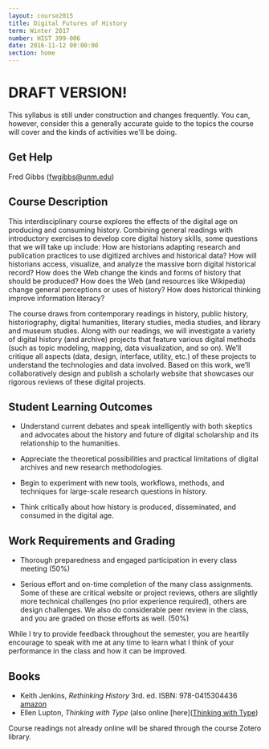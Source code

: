 ```yaml
---
layout: course2015 
title: Digital Futures of History
term: Winter 2017
number: HIST 399-006
date: 2016-11-12 00:00:00
section: home
---
```


# DRAFT VERSION! 
This syllabus is still under construction and changes frequently. You can, however, consider this a generally accurate guide to the topics the course will cover and the kinds of activities we'll be doing.

## Get Help
Fred Gibbs \([fwgibbs@unm.edu](mailto:fwgibbs@unm.edu)\)    

## Course Description
This interdisciplinary course explores the effects of the digital age on producing and consuming history. Combining general readings with introductory exercises to develop core digital history skills, some questions that we will take up include: How are historians adapting research and publication practices to use digitized archives and historical data? How will historians access, visualize, and analyze the massive born digital historical record? How does the Web change the kinds and forms of history that should be produced? How does the Web (and resources like Wikipedia) change general perceptions or uses of history? How does historical thinking improve information literacy?

The course draws from contemporary readings in history, public history, historiography, digital humanities, literary studies, media studies, and library and museum studies. Along with our readings, we will investigate a variety of digital history (and archive) projects that feature various digital methods (such as topic modeling, mapping, data visualization, and so on). We’ll critique all aspects (data, design, interface, utility, etc.) of these projects to understand the technologies and data involved. Based on this work, we’ll collaboratively design and publish a scholarly website that showcases our rigorous reviews of these digital projects.

## Student Learning Outcomes
- Understand current debates and speak intelligently with both skeptics and advocates about the history and future of digital scholarship and its relationship to the humanities.

- Appreciate the theoretical possibilities and practical limitations of digital archives and new research methodologies.

- Begin to experiment with new tools, workflows, methods, and techniques for large-scale research questions in history.

- Think critically about how history is produced, disseminated, and consumed in the digital age.


## Work Requirements and Grading
- Thorough preparedness and engaged participation in every class meeting (50%)

- Serious effort and on-time completion of the many class assignments. Some of these are critical website or project reviews, others are slightly more technical challenges (no prior experience required), others are design challenges. We also do considerable peer review in the class, and you are graded on those efforts as well. (50%)

While I try to provide feedback throughout the semester, you are heartily encourage to speak with me at any time to learn what I think of your performance in the class and how it can be improved.


## Books
- Keith Jenkins, _Rethinking History_ 3rd. ed. ISBN: 978-0415304436 [amazon](https://www.amazon.com/Rethinking-History-Routledge-Classics-96/dp/0415304431/ref=sr_1_1?ie=UTF8&qid=1483304717)
- Ellen Lupton, _Thinking with Type_ (also online [here]([Thinking with Type](http://thinkingwithtype.com))

Course readings not already online will be shared through the course Zotero library.